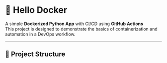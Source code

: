 # 🐳 Hello Docker

A simple **Dockerized Python App** with CI/CD using **GitHub Actions**  
This project is designed to demonstrate the basics of containerization and automation in a DevOps workflow.

---

## 📁 Project Structure

